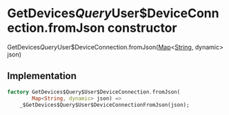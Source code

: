 


# GetDevices$Query$User$DeviceConnection.fromJson constructor







GetDevices$Query$User$DeviceConnection.fromJson([Map](https://api.flutter.dev/flutter/dart-core/Map-class.html)&lt;[String](https://api.flutter.dev/flutter/dart-core/String-class.html), dynamic> json)





## Implementation

```dart
factory GetDevices$Query$User$DeviceConnection.fromJson(
        Map<String, dynamic> json) =>
    _$GetDevices$Query$User$DeviceConnectionFromJson(json);
```







